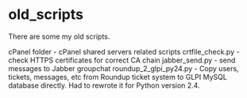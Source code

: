 # old_scripts
There are some my old scripts.

cPanel folder - cPanel shared servers related scripts
crtfile_check.py - check HTTPS certificates for correct CA chain
jabber_send.py - send messages to Jabber groupchat
roundup_2_glpi_py24.py - Copy users, tickets, messages, etc from Roundup ticket system to GLPI MySQL database directly. Had to rewrote it for Python version 2.4.